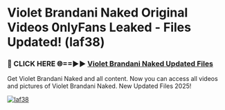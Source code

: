 # Violet Brandani Naked Original Videos 0nlyFans Leaked - Files Updated! (laf38)

<h3>🔴 CLICK HERE 🌐==►► <a href="https://tinyurl.com/up5wt9bj" rel="nofollow">Violet Brandani Naked Updated Files</a></h3>

Get Violet Brandani Naked and all content. Now you can access all videos and pictures of Violet Brandani Naked. New Updated Files 2025!

[![laf38](https://i.imgur.com/ABiUzMV.gif)](https://tinyurl.com/up5wt9bj)

